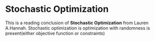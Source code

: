 # Stochastic Optimization
This is a reading conclusion of **Stochastic Optimization** from Lauren A.Hannah. Stochastic optimization is optimization with randomness is present(either objective function or constraints)
